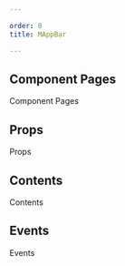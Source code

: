 ```yaml
---

order: 0
title: MAppBar

---
```

 
## Component Pages
 
Component Pages
 
## Props
 
Props
 
## Contents
 
Contents
 
## Events
 
Events
 
